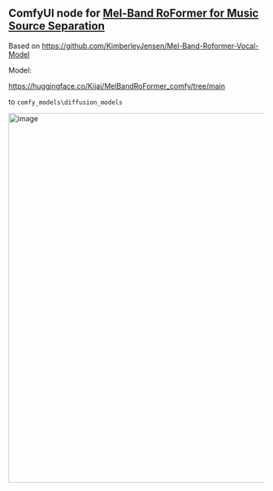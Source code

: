 ## ComfyUI node for [Mel-Band RoFormer for Music Source Separation](https://arxiv.org/abs/2310.01809)

Based on https://github.com/KimberleyJensen/Mel-Band-Roformer-Vocal-Model

Model:

https://huggingface.co/Kijai/MelBandRoFormer_comfy/tree/main

to `comfy_models\diffusion_models`

<img width="1969" height="726" alt="image" src="https://github.com/user-attachments/assets/05468504-b1b8-41da-8453-ae61e2c56a53" />

